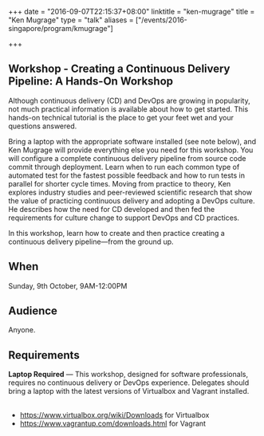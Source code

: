 +++
date = "2016-09-07T22:15:37+08:00"
linktitle = "ken-mugrage"
title = "Ken Mugrage"
type = "talk"
aliases = ["/events/2016-singapore/program/kmugrage"]

+++

<div class="span-15  ">
  <div class="span-15  last ">
  <h2>Workshop - Creating a Continuous Delivery Pipeline: A Hands-On Workshop</h2>
  <p>
  Although continuous delivery (CD) and DevOps are growing in popularity, not much practical information is available about how to get started. This hands-on technical tutorial is the place to get your feet wet and your questions answered.
  </p>
  <p>
  Bring a laptop with the appropriate software installed (see note below), and Ken Mugrage will provide everything else you need for this workshop. You will configure a complete continuous delivery pipeline from source code commit through deployment. Learn when to run each common type of automated test for the fastest possible feedback and how to run tests in parallel for shorter cycle times. Moving from practice to theory, Ken explores industry studies and peer-reviewed scientific research that show the value of practicing continuous delivery and adopting a DevOps culture. He describes how the need for CD developed and then fed the requirements for culture change to support DevOps and CD practices.
  </p>
  <p>
  In this workshop, learn how to create and then practice creating a continuous delivery pipeline—from the ground up.
  </p>

  <h2>When</h2>
  <p><time datetime="2016-10-09T08:00">Sunday, 9th October, 9AM-12:00PM</time></p>

  <h2>Audience</h2>
  Anyone.

  <h2>Requirements</h2>
  <strong>Laptop Required</strong> — This workshop, designed for software professionals, requires no continuous delivery or DevOps experience. Delegates should bring a laptop with the latest versions of Virtualbox and Vagrant installed.
  <br><br>
  <ul>
    <li><a href="https://www.virtualbox.org/wiki/Downloads">https://www.virtualbox.org/wiki/Downloads</a> for Virtualbox
    <li><a href="https://www.vagrantup.com/downloads.html">https://www.vagrantup.com/downloads.html</a> for Vagrant
  </ul>
  </div>
</div>
